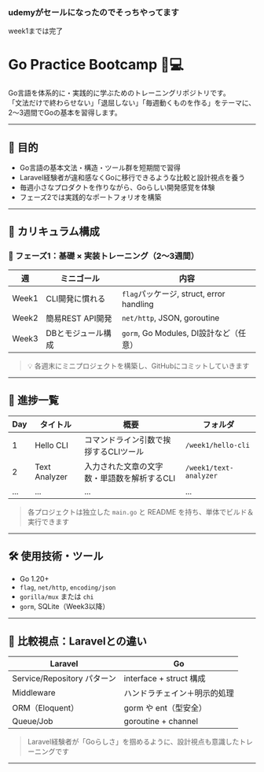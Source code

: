 ### udemyがセールになったのでそっちやってます
week1までは完了

# Go Practice Bootcamp 🧠💻

Go言語を体系的に・実践的に学ぶためのトレーニングリポジトリです。  
「文法だけで終わらせない」「退屈しない」「毎週動くものを作る」をテーマに、2〜3週間でGoの基本を習得します。

---

## 🎯 目的

- Go言語の基本文法・構造・ツール群を短期間で習得
- Laravel経験者が違和感なくGoに移行できるような比較と設計視点を養う
- 毎週小さなプロダクトを作りながら、Goらしい開発感覚を体験
- フェーズ2では実践的なポートフォリオを構築

---

## 🧩 カリキュラム構成

### 🔹 フェーズ1：基礎 × 実装トレーニング（2〜3週間）

| 週 | ミニゴール | 内容 |
|----|------------|------|
| Week1 | CLI開発に慣れる | `flag`パッケージ, struct, error handling |
| Week2 | 簡易REST API開発 | `net/http`, JSON, goroutine |
| Week3 | DBとモジュール構成 | `gorm`, Go Modules, DI設計など（任意） |

> 💡 各週末にミニプロジェクトを構築し、GitHubにコミットしていきます

---

## 🚀 進捗一覧

| Day | タイトル | 概要 | フォルダ |
|-----|----------|------|----------|
| 1 | Hello CLI | コマンドライン引数で挨拶するCLIツール | `/week1/hello-cli` |
| 2 | Text Analyzer | 入力された文章の文字数・単語数を解析するCLI | `/week1/text-analyzer` |
| ... | ... | ... | ... |

> 各プロジェクトは独立した `main.go` と README を持ち、単体でビルド＆実行できます

---

## 🛠️ 使用技術・ツール

- Go 1.20+
- `flag`, `net/http`, `encoding/json`
- `gorilla/mux` または `chi`
- `gorm`, SQLite（Week3以降）

---

## 🧠 比較視点：Laravelとの違い

| Laravel | Go |
|--------|----|
| Service/Repository パターン | interface + struct 構成 |
| Middleware | ハンドラチェイン＋明示的処理 |
| ORM（Eloquent） | gorm や ent（型安全） |
| Queue/Job | goroutine + channel |

> Laravel経験者が「Goらしさ」を掴めるように、設計視点も意識したトレーニングです

---


